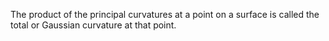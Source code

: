 The product of the principal curvatures at a point on a surface is
called the total or Gaussian curvature at that point.
